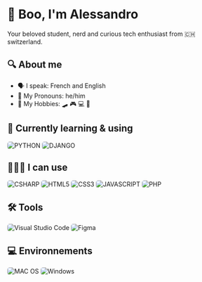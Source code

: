 # 👻 **Boo**, I'm Alessandro <!--(https://alessdangelo.github.io)-->

<p>Your beloved student, nerd and curious tech enthusiast from 🇨🇭 switzerland.</p>

## 🔍 About me

- 🗣️ I speak: French and English
- 🤠 My Pronouns: he/him
- 🎯 My Hobbies: 🛹 🎮 💻 📖

## 🧠 Currently learning & using

<img alt="PYTHON" style="border-radius:5px;" src="https://img.shields.io/badge/Python-14354C?style=for-the-badge&logo=python&logoColor=white" />
<img alt="DJANGO" style="border-radius:5px;" src="https://img.shields.io/badge/Django-092E20?style=for-the-badge&logo=django&logoColor=white" />

## 🧑🏻‍💻 I can use

<img  alt="CSHARP" style="border-radius:5px;" src="https://img.shields.io/badge/C%23-239120?style=for-the-badge&logo=c-sharp&logoColor=white" />
<img  alt="HTML5" style="border-radius:5px;" src="https://img.shields.io/badge/HTML5-E34F26?style=for-the-badge&logo=html5&logoColor=white" />
<img  alt="CSS3" style="border-radius:5px;" src="https://img.shields.io/badge/CSS-0078D4?&style=for-the-badge&logo=css3&logoColor=white" />
<img alt="JAVASCRIPT" style="border-radius:5px;" src="https://img.shields.io/badge/JavaScript-F7DF1E?style=for-the-badge&logo=JavaScript&logoColor=white" />
<img alt="PHP" style="border-radius:5px;" src="https://img.shields.io/badge/PHP-777BB4?style=for-the-badge&logo=php&logoColor=white" />

## 🛠 Tools

<img alt="Visual Studio Code" style="border-radius:5px;" src="https://img.shields.io/badge/VS_Code-0078D4?style=for-the-badge&logo=visual%20studio%20code&logoColor=white" />
<img alt="Figma" style="border-radius:5px;" src="https://img.shields.io/badge/Figma-F24E1E?style=for-the-badge&logo=figma&logoColor=white" />

## 💻 Environnements

<img  alt="MAC OS" style="border-radius:5px;" src="https://img.shields.io/badge/mac%20os-000000?style=for-the-badge&logo=apple&logoColor=white"/>
<img  alt="Windows" style="border-radius:5px;" src="https://img.shields.io/badge/Windows-0078D6?style=for-the-badge&logo=windows&logoColor=white" />
